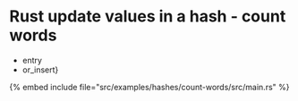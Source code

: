 # Rust update values in a hash - count words

* entry
* or_insert}

{% embed include file="src/examples/hashes/count-words/src/main.rs" %}


